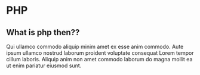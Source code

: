 # PHP

## What is php then??

Qui ullamco commodo aliquip minim amet ex esse anim commodo. Aute ipsum ullamco nostrud laborum proident voluptate consequat Lorem tempor cillum laboris. Aliquip anim non amet commodo laborum do magna mollit ea ut enim pariatur eiusmod sunt.
